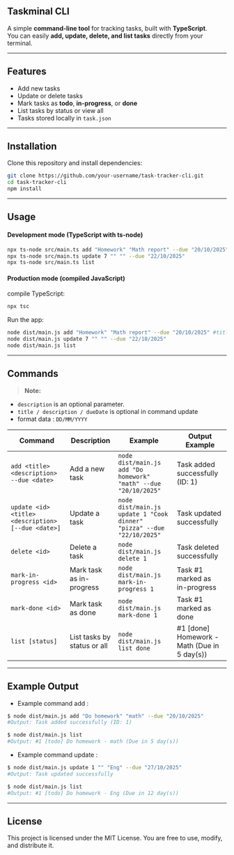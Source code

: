 ## Taskminal CLI

A simple **command-line tool** for tracking tasks, built with **TypeScript**.  
You can easily **add, update, delete, and list tasks** directly from your terminal.

---

## Features
- Add new tasks
- Update or delete tasks
- Mark tasks as **todo**, **in-progress**, or **done**
- List tasks by status or view all
- Tasks stored locally in `task.json`

---

## Installation

Clone this repository and install dependencies:

```bash
git clone https://github.com/your-username/task-tracker-cli.git
cd task-tracker-cli
npm install
```

---

## Usage

#### Development mode (TypeScript with ts-node)
```bash
npx ts-node src/main.ts add "Homework" "Math report" --due "20/10/2025" #title: "Homework", description: "Math"
npx ts-node src/main.ts update 7 "" "" --due "22/10/2025"
npx ts-node src/main.ts list
```
#### Production mode (compiled JavaScript)
compile TypeScript:
```bash
npx tsc
```
Run the app:
```bash
node dist/main.js add "Homework" "Math report" --due "20/10/2025" #title: "Homework", description: "Math"
node dist/main.js update 7 "" "" --due "22/10/2025"
node dist/main.js list
```
---

## Commands

> **Note:** 
- `description` is an optional parameter.
- `title / description / dueDate` is optional in command update
- format data : `DD/MM/YYYY`

| Command                  | Description                     | Example                                      | Output Example |
|--------------------------|---------------------------------|----------------------------------------------|----------------|
| `add <title> <description> --due <date>` | Add a new task | `node dist/main.js add "Do homework" "math" --due "20/10/2025"` | Task added successfully (ID: 1) |
| `update <id> <title> <description> [--due <date>]` | Update a task | `node dist/main.js update 1 "Cook dinner" "pizza" --due "22/10/2025"` | Task updated successfully |
| `delete <id>`            | Delete a task                   | `node dist/main.js delete 1`                | Task deleted successfully |
| `mark-in-progress <id>`  | Mark task as in-progress        | `node dist/main.js mark-in-progress 1`      | Task #1 marked as in-progress |
| `mark-done <id>`         | Mark task as done               | `node dist/main.js mark-done 1`             | Task #1 marked as done |
| `list [status]`          | List tasks by status or all     | `node dist/main.js list done`               | #1 [done] Homework - Math (Due in 5 day(s)) |

---
## Example Output
- Example command add :
```bash
$ node dist/main.js add "Do homework" "math" --due "20/10/2025"
#Output: Task added successfully (ID: 1)

$ node dist/main.js list
#Output: #1 [todo] Do homework - math (Due in 5 day(s))
```

- Example command update :
```bash
$ node dist/main.js update 1 "" "Eng" --due "27/10/2025"
#Output: Task updated successfully

$ node dist/main.js list
#Output: #1 [todo] Do homework - Eng (Due in 12 day(s))
```
---
## License
This project is licensed under the MIT License. You are free to use, modify, and distribute it.
